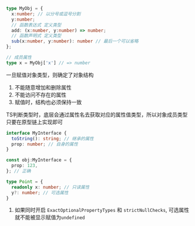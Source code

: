```ts
type MyObj = {
  x:number; // 以分号或逗号分割
  y:number; 
  // 函数表达式 定义类型
  add: (x:number, y:number) => number; 
  // 函数声明式 定义类型
  sub(x:number, y:number): number // 最后一个可以省略
};

// 成员属性
type x = MyObj['x'] // => number
```

一旦赋值对象类型，则确定了对象结构

1. 不能随意增加和删除属性
2. 不能访问不存在的属性
3. 赋值时，结构也必须保持一致



TS判断类型时，底层会通过属性名去获取对应的属性值类型，所以对象成员类型只要在原型链上实现即可

```ts
interface MyInterface {
  toString(): string; // 继承的属性
  prop: number; // 自身的属性
}

const obj:MyInterface = { 
  prop: 123,
}; // 正确
```



```ts
type Point = {
  readonly x: number; // 只读属性
  y?: number; // 可选属性
}
```



1. 如果同时开启 `ExactOptionalPropertyTypes` 和  `strictNullChecks`, 可选属性就不能被显示赋值为`undefined`